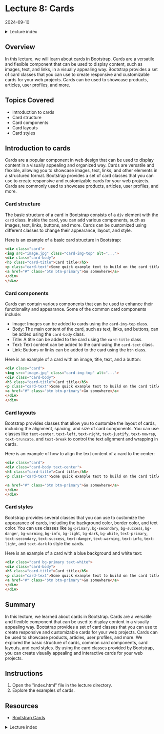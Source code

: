 # Lecture 8: Cards
2024-09-10

<!--html_preserve--><details>
  <summary>Lecture index</summary>

- [Lecture 1: Introduction and Setup of Bootstrap 5](/lectures/lecture_01/lecture_01.md)
- [Lecture 2: Typography and Colors](/lectures/lecture_02/lecture_02.md)
- [Lecture 3: Buttons](/lectures/lecture_03/lecture_03.md)
- [Lecture 4: Utility Classes](/lectures/lecture_04/lecture_04.md)
- [Lecture 5: Containers](/lectures/lecture_05/lecture_05.md)
- [Lecture 6: Grid Layout](/lectures/lecture_06/lecture_06.md)
- [Lecture 7: Navbars and Forms](/lectures/lecture_07/lecture_07.md)
- [Lecture 8: Cards](/lectures/lecture_08/lecture_08.md)
- [Lecture 9: Accordions](/lectures/lecture_09/lecture_09.md)
- [Lecture 10: List Groups](/lectures/lecture_10/lecture_10.md)
- [Lecture 11: Icons](/lectures/lecture_11/lecture_11.md)

</details><!--/html_preserve-->


## Overview

In this lecture, we will learn about cards in Bootstrap. Cards are a versatile
and flexible component that can be used to display content, such as images,
text, and links, in a visually appealing way. Bootstrap provides a set of card
classes that you can use to create responsive and customizable cards for your
web projects. Cards can be used to showcase products, articles, user profiles,
and more. 

## Topics Covered

- Introduction to cards
- Card structure
- Card components
- Card layouts
- Card styles

## Introduction to cards

Cards are a popular component in web design that can be used to display content
in a visually appealing and organized way. Cards are versatile and flexible,
allowing you to showcase images, text, links, and other elements in a
structured format. Bootstrap provides a set of card classes that you can use to
create responsive and customizable cards for your web projects. Cards are
commonly used to showcase products, articles, user profiles, and more.


### Card structure

The basic structure of a card in Bootstrap consists of a `div` element with the
`card` class. Inside the card, you can add various components, such as images,
text, links, buttons, and more. Cards can be customized using different classes
to change their appearance, layout, and style.

Here is an example of a basic card structure in Bootstrap:

```html
<div class="card">
<img src="image.jpg" class="card-img-top" alt="...">
<div class="card-body">
<h5 class="card-title">Card title</h5>
<p class="card-text">Some quick example text to build on the card title and make up the bulk of the card's content.</p>
<a href="#" class="btn btn-primary">Go somewhere</a>
</div>
</div>
```

### Card components

Cards can contain various components that can be used to enhance their
functionality and appearance. Some of the common card components include:

- Image: Images can be added to cards using the `card-img-top` class.
- Body: The main content of the card, such as text, links, and buttons, can be
added using the `card-body` class.
- Title: A title can be added to the card using the `card-title` class.
- Text: Text content can be added to the card using the `card-text` class.
- Link: Buttons or links can be added to the card using the `btn` class.

Here is an example of a card with an image, title, text, and a button:

```html
<div class="card">
<img src="image.jpg" class="card-img-top" alt="...">
<div class="card-body">
<h5 class="card-title">Card title</h5>
<p class="card-text">Some quick example text to build on the card title and make up the bulk of the card's content.</p>
<a href="#" class="btn btn-primary">Go somewhere</a>
</div>
</div>
```

### Card layouts

Bootstrap provides classes that allow you to customize the layout of cards,
including the alignment, spacing, and size of card components. You can use
classes like `text-center`, `text-left`, `text-right`, `text-justify`,
`text-nowrap`, `text-truncate`, and `text-break` to control the text alignment
and wrapping in cards.

Here is an example of how to align the text content of a card to the center:

```html
<div class="card">
<div class="card-body text-center">
<h5 class="card-title">Card title</h5>
<p class="card-text">Some quick example text to build on the card title and make up the bulk of the card's content.</p>

<a href="#" class="btn btn-primary">Go somewhere</a>
</div>
</div>
```

### Card styles

Bootstrap provides several classes that you can use to customize the appearance
of cards, including the background color, border color, and text color. You can
use classes like `bg-primary`, `bg-secondary`, `bg-success`, `bg-danger`,
`bg-warning`, `bg-info`, `bg-light`, `bg-dark`, `bg-white`, `text-primary`,
`text-secondary`, `text-success`, `text-danger`, `text-warning`, `text-info`,
`text-light`, and `text-dark` to style the cards.

Here is an example of a card with a blue background and white text:

```html
<div class="card bg-primary text-white">
<div class="card-body">
<h5 class="card-title">Card title</h5>
<p class="card-text">Some quick example text to build on the card title and make up the bulk of the card's content.</p>
<a href="#" class="btn btn-primary">Go somewhere</a>
</div>
</div>
```

## Summary

In this lecture, we learned about cards in Bootstrap. Cards are a versatile and
flexible component that can be used to display content in a visually appealing
way. Bootstrap provides a set of card classes that you can use to create
responsive and customizable cards for your web projects. Cards can be used to
showcase products, articles, user profiles, and more. We explored the basic
structure of cards, common card components, card layouts, and card styles. By
using the card classes provided by Bootstrap, you can create visually appealing
and interactive cards for your web projects.


## Instructions

1. Open the "index.html" file in the lecture directory.
1. Explore the examples of cards.

## Resources

- [Bootstrap Cards](https://getbootstrap.com/docs/5.1/components/card/)



<!--html_preserve--><details>
  <summary>Lecture index</summary>

- [Lecture 1: Introduction and Setup of Bootstrap 5](/lectures/lecture_01/lecture_01.md)
- [Lecture 2: Typography and Colors](/lectures/lecture_02/lecture_02.md)
- [Lecture 3: Buttons](/lectures/lecture_03/lecture_03.md)
- [Lecture 4: Utility Classes](/lectures/lecture_04/lecture_04.md)
- [Lecture 5: Containers](/lectures/lecture_05/lecture_05.md)
- [Lecture 6: Grid Layout](/lectures/lecture_06/lecture_06.md)
- [Lecture 7: Navbars and Forms](/lectures/lecture_07/lecture_07.md)
- [Lecture 8: Cards](/lectures/lecture_08/lecture_08.md)
- [Lecture 9: Accordions](/lectures/lecture_09/lecture_09.md)
- [Lecture 10: List Groups](/lectures/lecture_10/lecture_10.md)
- [Lecture 11: Icons](/lectures/lecture_11/lecture_11.md)

</details><!--/html_preserve-->

